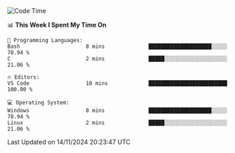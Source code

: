 
<!--START_SECTION:waka-->
![Code Time](http://img.shields.io/badge/Code%20Time-729%20hrs%2032%20mins-blue)

📊 **This Week I Spent My Time On** 

```text
💬 Programming Languages: 
Bash                     8 mins              ████████████████████░░░░░   78.94 % 
C                        2 mins              █████░░░░░░░░░░░░░░░░░░░░   21.06 % 

🔥 Editors: 
VS Code                  10 mins             █████████████████████████   100.00 % 

💻 Operating System: 
Windows                  8 mins              ████████████████████░░░░░   78.94 % 
Linux                    2 mins              █████░░░░░░░░░░░░░░░░░░░░   21.06 % 
```


 Last Updated on 14/11/2024 20:23:47 UTC
<!--END_SECTION:waka-->
